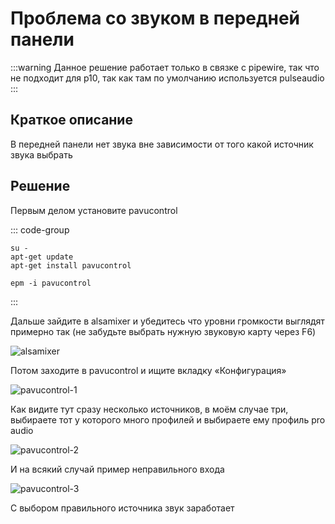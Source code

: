 # Проблема со звуком в передней панели

:::warning
Данное решение работает только в связке с pipewire, так что не подходит для p10, так как там по умолчанию используется pulseaudio
:::

## Краткое описание

В передней панели нет звука вне зависимости от того какой источник звука выбрать

## Решение
Первым делом установите pavucontrol

::: code-group

```shell[apt-get]
su -
apt-get update
apt-get install pavucontrol
```

```shell[epm]
epm -i pavucontrol
```
:::

Дальше зайдите в alsamixer и убедитесь что уровни громкости выглядят примерно так (не забудьте выбрать нужную звуковую карту через F6)

![alsamixer](/gnome-volume-fix/alsamixer.png)

Потом заходите в pavucontrol и ищите вкладку «Конфигурация»

![pavucontrol-1](/gnome-volume-fix/pavucontrol-1.png)

Как видите тут сразу несколько источников, в моём случае три, выбираете тот у которого много профилей и выбираете ему профиль pro audio

![pavucontrol-2](/gnome-volume-fix/pavucontrol-2.png)

И на всякий случай пример неправильного входа

![pavucontrol-3](/gnome-volume-fix/pavucontrol-3.png)

С выбором правильного источника звук заработает
